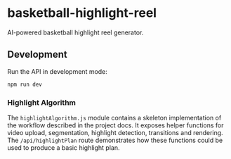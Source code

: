 # basketball-highlight-reel
AI-powered basketball highlight reel generator.

## Development

Run the API in development mode:

```bash
npm run dev
```

### Highlight Algorithm

The `highlightAlgorithm.js` module contains a skeleton implementation of the
workflow described in the project docs. It exposes helper functions for video
upload, segmentation, highlight detection, transitions and rendering. The
`/api/highlightPlan` route demonstrates how these functions could be used to
produce a basic highlight plan.
